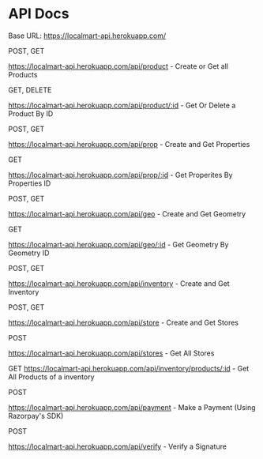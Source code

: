 # API Docs

Base URL: https://localmart-api.herokuapp.com/

POST, GET


https://localmart-api.herokuapp.com/api/product - Create or Get all Products


GET, DELETE

https://localmart-api.herokuapp.com/api/product/:id - Get Or Delete a Product By ID

POST, GET


https://localmart-api.herokuapp.com/api/prop - Create and Get Properties


GET

https://localmart-api.herokuapp.com/api/prop/:id - Get Properites By Properties ID



POST, GET


https://localmart-api.herokuapp.com/api/geo - Create and Get Geometry



GET


https://localmart-api.herokuapp.com/api/geo/:id - Get Geometry By Geometry ID



POST, GET


https://localmart-api.herokuapp.com/api/inventory - Create and Get Inventory

POST, GET


https://localmart-api.herokuapp.com/api/store - Create and Get Stores

POST


https://localmart-api.herokuapp.com/api/stores - Get All Stores



GET
https://localmart-api.herokuapp.com/api/inventory/products/:id - Get All Products of a inventory


POST


https://localmart-api.herokuapp.com/api/payment  - Make a Payment (Using Razorpay's SDK)


POST


https://localmart-api.herokuapp.com/api/verify - Verify a Signature 